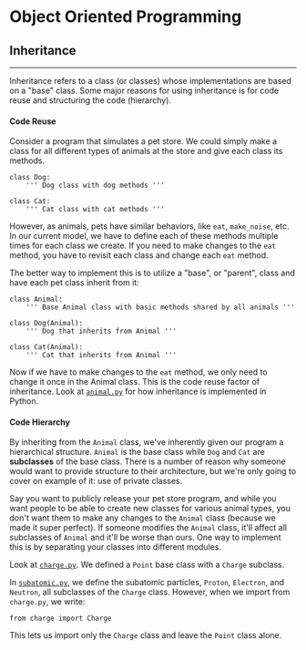 # Object Oriented Programming

## Inheritance
--------------

Inheritance refers to a class (or classes) whose implementations are based on a "base" class. Some major reasons for using inheritance is for code reuse and structuring the code (hierarchy).

#### Code Reuse

Consider a program that simulates a pet store. We could simply make a class for all different types of animals at the store and give each class its methods. 
```
class Dog:
    ''' Dog class with dog methods '''

class Cat:
    ''' Cat class with cat methods ''' 
```
However, as animals, pets have similar behaviors, like `eat`, `make_noise`, etc. In our current model, we have to define each of these methods multiple times for each class we create. If you need to make changes to the `eat` method, you have to revisit each class and change each `eat` method.

The better way to implement this is to utilize a "base", or "parent", class and have each pet class inherit from it:
```
class Animal:
    ''' Base Animal class with basic methods shared by all animals '''

class Dog(Animal):
    ''' Dog that inherits from Animal '''

class Cat(Animal):
    ''' Cat that inherits from Animal '''
```
Now if we have to make changes to the `eat` method, we only need to change it once in the Animal class. This is the code reuse factor of inheritance. Look at <a href="animal.py" target="_blank">`animal.py`</a> for how inheritance is implemented in Python.

#### Code Hierarchy

By inheriting from the `Animal` class, we've inherently given our program a hierarchical structure. `Animal` is the base class while `Dog` and `Cat` are __subclasses__ of the base class. There is a number of reason why someone would want to provide structure to their architecture, but we're only going to cover on example of it: use of private classes.

Say you want to publicly release your pet store program, and while you want people to be able to create new classes for various animal types, you don't want them to make any changes to the `Animal` class (because we made it super perfect). If someone modifies the `Animal` class, it'll affect all subclasses of `Animal` and it'll be worse than ours. One way to implement this is by separating your classes into different modules.

Look at <a href="charge.py" target="_blank">`charge.py`</a>. We defined a `Point` base class with a `Charge` subclass.

In <a href="subatomic.py" target="_blank">`subatomic.py`</a>, we define the subatomic particles, `Proton`, `Electron`, and `Neutron`, all subclasses of the `Charge` class. However, when we import from `charge.py`, we write:

```
from charge import Charge
```
This lets us import only the `Charge` class and leave the `Point` class alone. 